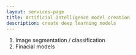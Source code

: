 ```yaml
---
layout: services-page
title: Artificial Intelligence model creation
description: create deep learning models
---
```

1. Image segmentation / classification
2. Finacial models

